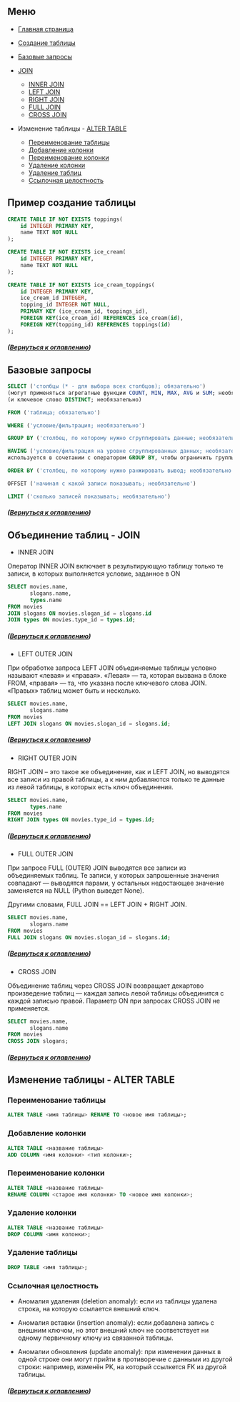 <a name="menu"></a>
## Меню

* [Главная страница](https://github.com/CodeWormD/cheat_sheets)

* [Создание таблицы](#create)
* [Базовые запросы](#base)
* [JOIN](#join)
    * [INNER JOIN](#innerjoin)
    * [LEFT JOIN](#leftjoin)
    * [RIGHT JOIN](#rightjoin)
    * [FULL JOIN](#fulljoin)
    * [CROSS JOIN](#crossjoin)
* Изменение таблицы - [ALTER TABLE](#update)
    * [Переименование таблицы](#rename)
    * [Добавление колонки](#add_col)
    * [Переименование колонки](#renam_col)
    * [Удаление колонки](#del_col)
    * [Удаление таблиц](#del_tab)
    * [Ссылочная целостность](#linksstable)




<a name="create"></a>
## Пример создание таблицы

``` SQL
CREATE TABLE IF NOT EXISTS toppings(
    id INTEGER PRIMARY KEY,
    name TEXT NOT NULL
);

CREATE TABLE IF NOT EXISTS ice_cream(
    id INTEGER PRIMARY KEY,
    name TEXT NOT NULL
);

CREATE TABLE IF NOT EXISTS ice_cream_toppings(
    id INTEGER PRIMARY KEY,
    ice_cream_id INTEGER,
    topping_id INTEGER NOT NULL,
    PRIMARY KEY (ice_cream_id, toppings_id),
    FOREIGN KEY(ice_cream_id) REFERENCES ice_cream(id),
    FOREIGN KEY(topping_id) REFERENCES toppings(id)
); 
```
##### ([Вернуться к оглавлению](#menu))

<a name="base"></a>
## Базовые запросы

``` SQL
SELECT ('столбцы (* - для выбора всех столбцов); обязательно')
(могут применяться агрегатные функции COUNT, MIN, MAX, AVG и SUM; необязательно)
(и ключевое слово DISTINCT; необязательно)
```
``` SQL
FROM ('таблица; обязательно')
```
``` SQL
WHERE ('условие/фильтрация; необязательно')
```
``` SQL
GROUP BY ('столбец, по которому нужно сгруппировать данные; необязательно')
```
``` SQL
HAVING ('условие/фильтрация на уровне сгруппированных данных; необязательно')
используется в сочетании с оператором GROUP BY, чтобы ограничить группы возвращаемых строк только теми, чьё условие TRUE.
```
```SQL
ORDER BY ('столбец, по которому нужно ранжировать вывод; необязательно')
```
``` SQL
OFFSET ('начиная с какой записи показывать; необязательно')
```
``` SQL
LIMIT ('сколько записей показывать; необязательно')
```
##### ([Вернуться к оглавлению](#menu))


<a name="join"></a>
## Объединение таблиц - JOIN

<a name="innerjoin"></a>
* INNER JOIN 

Оператор INNER JOIN включает в результирующую таблицу только те записи, в которых выполняется условие, заданное в ON

``` SQL
SELECT movies.name,
       slogans.name,
       types.name
FROM movies
JOIN slogans ON movies.slogan_id = slogans.id
JOIN types ON movies.type_id = types.id;
```
##### ([Вернуться к оглавлению](#menu))

<a name="leftjoin"></a>
* LEFT OUTER JOIN

При обработке запроса LEFT JOIN объединяемые таблицы условно называют «левая» и «правая». «Левая» — та, которая вызвана в блоке FROM, «правая» — та, что указана после ключевого слова JOIN. «Правых» таблиц может быть и несколько.

``` SQL
SELECT movies.name,
       slogans.name
FROM movies
LEFT JOIN slogans ON movies.slogan_id = slogans.id; 
```
##### ([Вернуться к оглавлению](#menu))

<a name="rightjoin"></a>
* RIGHT OUTER JOIN

RIGHT JOIN – это такое же объединение, как и LEFT JOIN, но выводятся все записи из правой таблицы, а к ним добавляются только те данные из левой таблицы, в которых есть ключ объединения.

``` SQL
SELECT movies.name,
       types.name
FROM movies
RIGHT JOIN types ON movies.type_id = types.id; 
```
##### ([Вернуться к оглавлению](#menu))

<a name="fulljoin"></a>
* FULL OUTER JOIN

При запросе FULL (OUTER) JOIN выводятся все записи из объединяемых таблиц. Те записи, у которых запрошенные значения совпадают — выводятся парами, у остальных недостающее значение заменяется на NULL (Python выведет None).

Другими словами, FULL JOIN == LEFT JOIN + RIGHT JOIN.

``` SQL
SELECT movies.name,
       slogans.name
FROM movies
FULL JOIN slogans ON movies.slogan_id = slogans.id;  
```
##### ([Вернуться к оглавлению](#menu))

<a name="crossjoin"></a>
* CROSS JOIN

Объединение таблиц через CROSS JOIN возвращает декартово произведение таблиц — каждая запись левой таблицы объединится с каждой записью правой. Параметр ON при запросах CROSS JOIN не применяется.

``` SQL
SELECT movies.name,
       slogans.name
FROM movies
CROSS JOIN slogans; 
```
##### ([Вернуться к оглавлению](#menu))


<a name="update"></a>
## Изменение таблицы - ALTER TABLE

<a name="rename"></a>
### Переименование таблицы
``` SQL
ALTER TABLE <имя таблицы> RENAME TO <новое имя таблицы>; 
```

<a name="add_col"></a>
### Добавление колонки

``` SQL
ALTER TABLE <название таблицы> 
ADD COLUMN <имя колонки> <тип колонки>;
```

<a name="rename_col"></a>
### Переименование колонки
``` SQL
ALTER TABLE <название таблицы>
RENAME COLUMN <старое имя колонки> TO <новое имя колонки>; 
```

<a name="del_col"></a>
### Удаление колонки

``` SQL
ALTER TABLE <название таблицы>
DROP COLUMN <имя колонки>; 
```

<a name="del_tab"></a>
### Удаление таблицы

``` SQL
DROP TABLE <имя таблицы>; 
```

<a name="linksstable"></a>
### Ссылочная целостность


* Аномалия удаления (deletion anomaly): если из таблицы удалена строка, на которую ссылается внешний ключ.

* Аномалия вставки (insertion anomaly): если добавлена запись с внешним ключом, но этот внешний ключ не соответствует ни одному первичному ключу из связанной таблицы.

* Аномалии обновления (update anomaly): при изменении данных в одной строке они могут прийти в противоречие с данными из другой строки: например, изменён PK, на который ссылкется FK из другой таблицы.

##### ([Вернуться к оглавлению](#menu))
